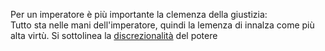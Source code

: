Per un imperatore è più importante la clemenza della giustizia:  
Tutto sta nelle mani dell'imperatore, quindi la  lemenza di innalza come più alta virtù. Si sottolinea la [discrezionalità](discrezionalità) del potere
